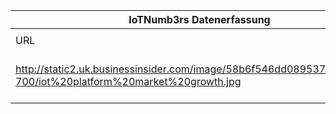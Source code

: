 |IoTNumb3rs Datenerfassung|||||||||||
| ---- | ---- | ---- | ---- | ---- | ---- | ---- | ---- | ---- | ---- | ---- |
||||||||||||
|URL|home_url|filename|device_class|device_count|market_class|market_volume|prognosis_year|publication_year|authorship_class|Dropbox folder|
|http://static2.uk.businessinsider.com/image/58b6f546dd089537388b4849-700/iot%20platform%20market%20growth.jpg|https://www.businessinsider.de/cisco-is-looking-to-connected-devices-for-future-revenue-growth-2017-8?r=UK&IR=T|file35_iot20platform20market20growth.jpg||||||||Pattoho/20181122-1800|
